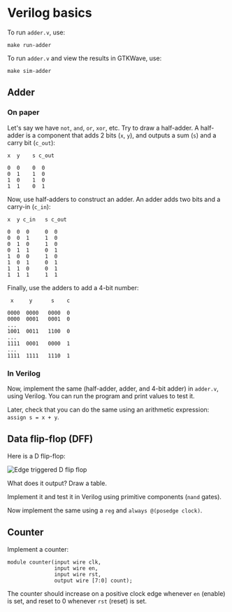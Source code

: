 # Verilog basics

To run `adder.v`, use:

    make run-adder

To run `adder.v` and view the results in GTKWave, use:

    make sim-adder

## Adder

### On paper

Let's say we have `not`, `and`, `or`, `xor`, etc. Try to draw a half-adder. A
half-adder is a component that adds 2 bits (`x`, `y`), and outputs a sum (`s`)
and a carry bit (`c_out`):

    x  y    s c_out

    0  0    0  0
    0  1    1  0
    1  0    1  0
    1  1    0  1

Now, use half-adders to construct an adder. An adder adds two bits and a carry-in (`c_in`):

    x  y c_in   s c_out

    0  0  0     0  0
    0  0  1     1  0
    0  1  0     1  0
    0  1  1     0  1
    1  0  0     1  0
    1  0  1     0  1
    1  1  0     0  1
    1  1  1     1  1

Finally, use the adders to add a 4-bit number:

     x     y      s    c

    0000  0000   0000  0
    0000  0001   0001  0
    ...
    1001  0011   1100  0
    ...
    1111  0001   0000  1
    ...
    1111  1111   1110  1

### In Verilog

Now, implement the same (half-adder, adder, and 4-bit adder) in `adder.v`,
using Verilog. You can run the program and print values to test it.

Later, check that you can do the same using an arithmetic expression: `assign s = x + y`.

## Data flip-flop (DFF)

Here is a D flip-flop:

![Edge triggered D flip flop](https://en.wikipedia.org/wiki/File:Edge_triggered_D_flip_flop.svg)

What does it output? Draw a table.

Implement it and test it in Verilog using primitive components (`nand` gates).

Now implement the same using a `reg` and `always @(posedge clock)`.

## Counter

Implement a counter:

    module counter(input wire clk,
                   input wire en,
                   input wire rst,
                   output wire [7:0] count);

The counter should increase on a positive clock edge whenever `en` (enable) is
set, and reset to 0 whenever `rst` (reset) is set.
